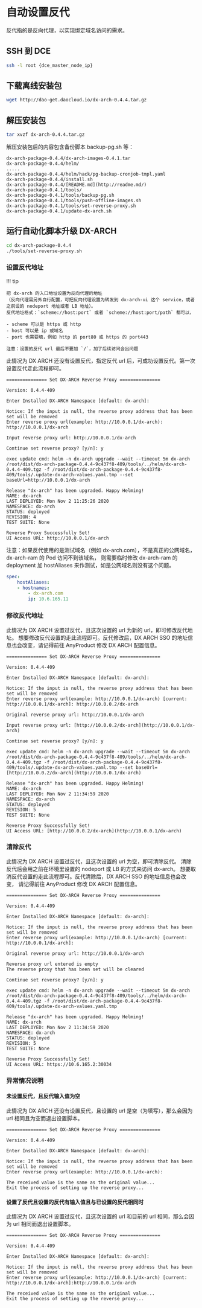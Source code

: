 # 自动设置反代

反代指的是反向代理，以实现绑定域名访问的需求。

## SSH 到 DCE

```bash
ssh -l root {dce_master_node_ip}
```

## 下载离线安装包

```bash
wget http://dao-get.daocloud.io/dx-arch-0.4.4.tar.gz
```

## 解压安装包

```bash
tar xvzf dx-arch-0.4.4.tar.gz
```

解压安装包后的内容包含备份脚本 backup-pg.sh 等：

```console
dx-arch-package-0.4.4/dx-arch-images-0.4.1.tar
dx-arch-package-0.4.4/helm/
.....
dx-arch-package-0.4.4/helm/hack/pg-backup-cronjob-tmpl.yaml
dx-arch-package-0.4.4/install.sh
dx-arch-package-0.4.4/[README.md](http://readme.md/)
dx-arch-package-0.4.1/tools/
dx-arch-package-0.4.1/tools/backup-pg.sh
dx-arch-package-0.4.1/tools/push-offline-images.sh
dx-arch-package-0.4.1/tools/set-reverse-proxy.sh
dx-arch-package-0.4.1/update-dx-arch.sh
```

## 运行自动化脚本升级 DX-ARCH

```bash
cd dx-arch-package-0.4.4
./tools/set-reverse-proxy.sh
```

### 设置反代地址

!!! tip

    把 dx-arch 的入口地址设置为反向代理的地址
    （反向代理需另外自行配置，可把反向代理设置为转发到 dx-arch-ui 这个 service，或者之前设的 nodeport 地址或者 LB 地址）。
    反代地址格式：`scheme://host:port` 或者 `scheme://host:port/path` 都可以，

    - scheme 可以是 https 或 http
    - host 可以是 ip 或域名
    - port 也需要填，例如 http 的 port80 或 https 的 port443

    注意：设置的反代 url 最后不要加 `/`，加了后续访问会出问题

此情况为 DX ARCH 还没有设置反代，指定反代 url 后，可成功设置反代。第一次设置反代走此流程即可。

```console
=============== Set DX-ARCH Reverse Proxy ===============

Version: 0.4.4-409

Enter Installed DX-ARCH Namespace [default: dx-arch]:

Notice: If the input is null, the reverse proxy address that has been set will be removed
Enter reverse proxy url(example: http://10.0.0.1/dx-arch): http://10.0.0.1/dx-arch

Input reverse proxy url: http://10.0.0.1/dx-arch

Continue set reverse proxy? [y/n]: y

exec update cmd: helm -n dx-arch upgrade --wait --timeout 5m dx-arch /root/dist/dx-arch-package-0.4.4-9c437f8-409/tools/../helm/dx-arch-0.4.4-409.tgz -f /root/dist/dx-arch-package-0.4.4-9c437f8-409/tools/.update-dx-arch-values.yaml.tmp --set baseUrl=http://10.0.0.1/dx-arch

Release "dx-arch" has been upgraded. Happy Helming!
NAME: dx-arch
LAST DEPLOYED: Mon Nov 2 11:25:26 2020
NAMESPACE: dx-arch
STATUS: deployed
REVISION: 4
TEST SUITE: None

Reverse Proxy Successfully Set!
UI Access URL: http://10.0.0.1/dx-arch
```

注意：如果反代使用的是测试域名（例如 dx-arch.com），不是真正的公网域名，dx-arch-ram 的 Pod 访问不到该域名，
则需要临时修改 dx-arch-ram 的 deployment 加 hostAliases 来作测试，如是公网域名则没有这个问题。

```yaml
spec:
    hostAliases:
    - hostnames:
        - dx-arch.com
        ip: 10.6.165.11
```

### 修改反代地址

此情况为 DX ARCH 设置过反代，且这次设置的 url 为新的 url，即可修改反代地址。
想要修改反代设置的走此流程即可。反代修改后，DX ARCH SSO 的地址信息也会改变，请记得前往 AnyProduct 修改 DX ARCH 配置信息。

```console
=============== Set DX-ARCH Reverse Proxy ===============

Version: 0.4.4-409

Enter Installed DX-ARCH Namespace [default: dx-arch]:

Notice: If the input is null, the reverse proxy address that has been set will be removed
Enter reverse proxy url(example: http://10.0.0.1/dx-arch) [current: http://10.0.0.1/dx-arch]: http://10.0.0.2/dx-arch

Original reverse proxy url: http://10.0.0.1/dx-arch

Input reverse proxy url: [http://10.0.0.2/dx-arch](http://10.0.0.1/dx-arch)

Continue set reverse proxy? [y/n]: y

exec update cmd: helm -n dx-arch upgrade --wait --timeout 5m dx-arch /root/dist/dx-arch-package-0.4.4-9c437f8-409/tools/../helm/dx-arch-0.4.4-409.tgz -f /root/dist/dx-arch-package-0.4.4-9c437f8-409/tools/.update-dx-arch-values.yaml.tmp --set baseUrl=[http://10.0.0.2/dx-arch](http://10.0.0.1/dx-arch)

Release "dx-arch" has been upgraded. Happy Helming!
NAME: dx-arch
LAST DEPLOYED: Mon Nov 2 11:34:59 2020
NAMESPACE: dx-arch
STATUS: deployed
REVISION: 5
TEST SUITE: None

Reverse Proxy Successfully Set!
UI Access URL: [http://10.0.0.2/dx-arch](http://10.0.0.1/dx-arch)
```

### 清除反代

此情况为 DX ARCH 设置过反代，且这次设置的 url 为空，即可清除反代。
清除反代后会用之前在环境里设置的 nodeport 或 LB 的方式来访问 dx-arch。
想要取消反代设置的走此流程即可。反代清除后，DX ARCH SSO 的地址信息也会改变，
请记得前往 AnyProduct 修改 DX ARCH 配置信息。

```console
=============== Set DX-ARCH Reverse Proxy ===============

Version: 0.4.4-409

Enter Installed DX-ARCH Namespace [default: dx-arch]:

Notice: If the input is null, the reverse proxy address that has been set will be removed
Enter reverse proxy url(example: http://10.0.0.1/dx-arch) [current: http://10.0.0.1/dx-arch]:

Original reverse proxy url: http://10.0.0.1/dx-arch

Reverse proxy url entered is empty
The reverse proxy that has been set will be cleared

Continue set reverse proxy? [y/n]: y

exec update cmd: helm -n dx-arch upgrade --wait --timeout 5m dx-arch /root/dist/dx-arch-package-0.4.4-9c437f8-409/tools/../helm/dx-arch-0.4.4-409.tgz -f /root/dist/dx-arch-package-0.4.4-9c437f8-409/tools/.update-dx-arch-values.yaml.tmp

Release "dx-arch" has been upgraded. Happy Helming!
NAME: dx-arch
LAST DEPLOYED: Mon Nov 2 11:34:59 2020
NAMESPACE: dx-arch
STATUS: deployed
REVISION: 5
TEST SUITE: None

Reverse Proxy Successfully Set!
UI Access URL: https://10.6.165.2:30034
```

### 异常情况说明

#### 未设置反代，且反代输入值为空

此情况为 DX ARCH 还没有设置反代，且设置的 url 是空（为填写），那么会因为 url 相同且为空而退出设置脚本。

```console
=============== Set DX-ARCH Reverse Proxy ===============

Version: 0.4.4-409

Enter Installed DX-ARCH Namespace [default: dx-arch]:

Notice: If the input is null, the reverse proxy address that has been set will be removed
Enter reverse proxy url(example: http://10.0.0.1/dx-arch):

The received value is the same as the original value...
Exit the process of setting up the reverse proxy...
```

#### 设置了反代且设置的反代有输入值且与已设置的反代相同时

此情况为 DX ARCH 设置过反代，且这次设置的 url 和目前的 url 相同，那么会因为 url 相同而退出设置脚本。

```console
=============== Set DX-ARCH Reverse Proxy ===============

Version: 0.4.4-409

Enter Installed DX-ARCH Namespace [default: dx-arch]:

Notice: If the input is null, the reverse proxy address that has been set will be removed
Enter reverse proxy url(example: http://10.0.0.1/dx-arch) [current: http://10.0.0.1/dx-arch]:http://10.0.0.1/dx-arch

The received value is the same as the original value...
Exit the process of setting up the reverse proxy...
```
